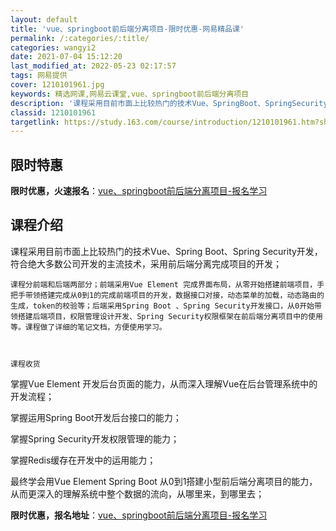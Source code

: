```yaml
---
layout: default
title: 'vue、springboot前后端分离项目-限时优惠-网易精品课'
permalink: /:categories/:title/
categories: wangyi2
date: 2021-07-04 15:12:20
last_modified_at: 2022-05-23 02:17:57
tags: 网易提供
cover: 1210101961.jpg
keywords: 精选网课,网易云课堂,vue、springboot前后端分离项目
description: '课程采用目前市面上比较热门的技术Vue、SpringBoot、SpringSecurity开发，符合绝大多数公司开发的主'
classid: 1210101961
targetlink: https://study.163.com/course/introduction/1210101961.htm?share=1&shareId=1025206652&utm_campaign=share&utm_medium=iphoneShare&utm_source=&utm_u=1025206652
---
```


## 限时特惠

**限时优惠，火速报名**：[vue、springboot前后端分离项目-报名学习](https://study.163.com/course/introduction/1210101961.htm?share=1&shareId=1025206652&utm_campaign=share&utm_medium=iphoneShare&utm_source=&utm_u=1025206652)

## 课程介绍

课程采用目前市面上比较热门的技术Vue、Spring Boot、Spring Security开发，符合绝大多数公司开发的主流技术，采用前后端分离完成项目的开发；



    课程分前端和后端两部分；前端采用Vue Element 完成界面布局，从零开始搭建前端项目，手把手带领搭建完成从0到1的完成前端项目的开发，数据接口对接，动态菜单的加载，动态路由的生成，token的校验等；后端采用Spring Boot 、Spring Security开发接口，从0开始带领搭建后端项目，权限管理设计开发、Spring Security权限框架在前后端分离项目中的使用等。课程做了详细的笔记文档，方便使用学习。



    课程收货



掌握Vue Element 开发后台页面的能力，从而深入理解Vue在后台管理系统中的开发流程；



掌握运用Spring Boot开发后台接口的能力；



掌握Spring Security开发权限管理的能力；



掌握Redis缓存在开发中的运用能力；



最终学会用Vue Element  Spring Boot 从0到1搭建小型前后端分离项目的能力，从而更深入的理解系统中整个数据的流向，从哪里来，到哪里去；

**限时优惠，报名地址**：[vue、springboot前后端分离项目-报名学习](https://study.163.com/course/introduction/1210101961.htm?share=1&shareId=1025206652&utm_campaign=share&utm_medium=iphoneShare&utm_source=&utm_u=1025206652)

